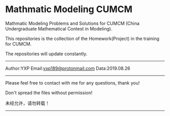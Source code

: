 # Mathmatic Modeling CUMCM
Mathmatic Modeling Problems and Solutions for CUMCM (China Undergraduate Mathematical Contest in Modeling).

This repositories is the collection of the Homework(Project) in the training for CUMCM.

The repositories will update constantly.

***************************************
Author:YXP
Email:yxp189@protonmail.com
Data:2019.08.26
***************************************
Please feel free to contact with me for any questions, thank you!

Don't spread the files without permission!

未经允许，请勿转载！
***************************************
